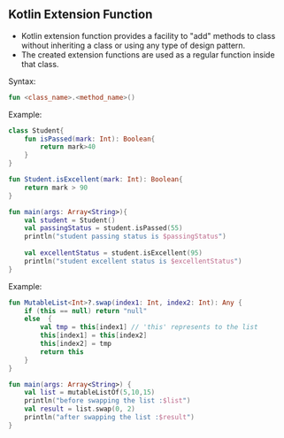 
## Kotlin Extension Function
- Kotlin extension function provides a facility to "add" methods to class without inheriting a class or using any type of design pattern. 
- The created extension functions are used as a regular function inside that class.

Syntax:
```kotlin
fun <class_name>.<method_name>()  
```

Example:
```kotlin
class Student{  
    fun isPassed(mark: Int): Boolean{  
        return mark>40  
    }  
}  

fun Student.isExcellent(mark: Int): Boolean{  
    return mark > 90  
}  

fun main(args: Array<String>){  
    val student = Student()  
    val passingStatus = student.isPassed(55)  
    println("student passing status is $passingStatus")  
      
    val excellentStatus = student.isExcellent(95)  
    println("student excellent status is $excellentStatus")  
}  
```

Example:
```kotlin
fun MutableList<Int>?.swap(index1: Int, index2: Int): Any {  
    if (this == null) return "null"  
    else  {  
        val tmp = this[index1] // 'this' represents to the list  
        this[index1] = this[index2]  
        this[index2] = tmp  
        return this  
    }  
}  

fun main(args: Array<String>) {  
    val list = mutableListOf(5,10,15)  
    println("before swapping the list :$list")  
    val result = list.swap(0, 2)  
    println("after swapping the list :$result")  
}  
```












